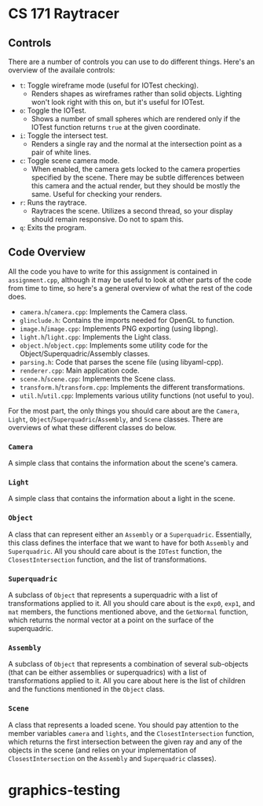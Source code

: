 # CS 171 Raytracer

## Controls

There are a number of controls you can use to do different things. Here's an overview of the availale controls:

- `t`: Toggle wireframe mode (useful for IOTest checking).
  - Renders shapes as wireframes rather than solid objects. Lighting won't look right with this on, but it's useful for IOTest.
- `o`: Toggle the IOTest.
  - Shows a number of small spheres which are rendered only if the IOTest function returns `true` at the given coordinate.
- `i`: Toggle the intersect test.
  - Renders a single ray and the normal at the intersection point as a pair of white lines.
- `c`: Toggle scene camera mode.
  - When enabled, the camera gets locked to the camera properties specified by the scene. There may be subtle differences between this camera and the actual render, but they should be mostly the same. Useful for checking your renders.
- `r`: Runs the raytrace.
  - Raytraces the scene. Utilizes a second thread, so your display should remain responsive. Do not to spam this.
- `q`: Exits the program.

## Code Overview

All the code you have to write for this assignment is contained in `assignment.cpp`, although it may be useful to look at other parts of the code from time to time, so here's a general overview of what the rest of the code does.

- `camera.h`/`camera.cpp`: Implements the Camera class.
- `glinclude.h`: Contains the imports needed for OpenGL to function.
- `image.h`/`image.cpp`: Implements PNG exporting (using libpng).
- `light.h`/`light.cpp`: Implements the Light class.
- `object.h`/`object.cpp`: Implements some utility code for the Object/Superquadric/Assembly classes.
- `parsing.h`: Code that parses the scene file (using libyaml-cpp).
- `renderer.cpp`: Main application code.
- `scene.h`/`scene.cpp`: Implements the Scene class.
- `transform.h`/`transform.cpp`: Implements the different transformations.
- `util.h`/`util.cpp`: Implements various utility functions (not useful to you).

For the most part, the only things you should care about are the `Camera`, `Light`, `Object`/`Superquadric`/`Assembly`, and `Scene` classes. There are overviews of what these different classes do below.

### `Camera`

A simple class that contains the information about the scene's camera.

### `Light`

A simple class that contains the information about a light in the scene.

### `Object`

A class that can represent either an `Assembly` or a `Superquadric`. Essentially, this class defines the interface that we want to have for both `Assembly` and `Superquadric`. All you should care about is the `IOTest` function, the `ClosestIntersection` function, and the list of transformations.

### `Superquadric`

A subclass of `Object` that represents a superquadric with a list of transformations applied to it. All you should care about is the `exp0`, `exp1`, and `mat` members, the functions mentioned above, and the `GetNormal` function, which returns the normal vector at a point on the surface of the superquadric.

### `Assembly`

A subclass of `Object` that represents a combination of several sub-objects (that can be either assemblies or superquadrics) with a list of transformations applied to it. All you care about here is the list of children and the functions mentioned in the `Object` class.

### `Scene`

A class that represents a loaded scene. You should pay attention to the member variables `camera` and `lights`, and the `ClosestIntersection` function, which returns the first intersection between the given ray and any of the objects in the scene (and relies on your implementation of `ClosestIntersection` on the `Assembly` and `Superquadric` classes).
# graphics-testing
